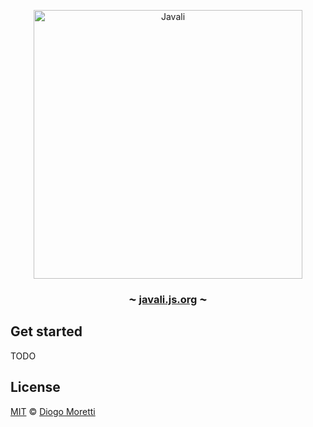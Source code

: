 <p align="center">
<img src="https://user-images.githubusercontent.com/2853428/54870888-3b2b5800-4d8b-11e9-8e3d-f56fd7692117.png" alt="Javali" width="430">
<h3 align="center"><strong>⁓ <a href="https://javali.js.org">javali.js.org</a> ⁓</strong></h3>
</p>

## Get started

TODO

## License

[MIT](./license.md) © [Diogo Moretti](https://github.com/diogomoretti)

